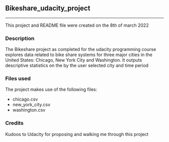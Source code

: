 ## Bikeshare_udacity_project
---
This project and README file were created on the 8th of march 2022

### Description
The Bikeshare project as completed for the udacity programming course explores data related to bike share systems for three major cities in the United States: Chicago, New York City and Washington. It outputs descriptive statistics on the by the user selected city and time period

### Files used
The project makes use of the following files:
- chicago.csv
- new_york_city.csv
- washington.csv

### Credits
Kudoos to Udacity for proposing and walking me through this project


